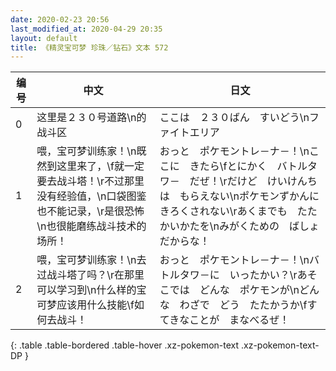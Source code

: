 ```yaml
---
date: 2020-02-23 20:56
last_modified_at: 2020-04-29 20:35
layout: default
title: 《精灵宝可梦 珍珠／钻石》文本 572
---
```

| 编号 | 中文 | 日文 |
| ---- | ---- | ---- |
| 0 | 这里是２３０号道路\n的战斗区 | ここは　２３０ばん　すいどう\nファイトエリア |
| 1 | 喂，宝可梦训练家！\n既然到这里来了，\f就一定要去战斗塔！\r不过那里没有经验值，\n口袋图鉴也不能记录，\r是很恐怖\n也很能磨练战斗技术的场所！ | おっと　ポケモントレ－ナ－！\nここに　きたら\fとにかく　バトルタワ－　だぜ！\rだけど　けいけんちは　もらえない\nポケモンずかんに　きろくされない\rあくまでも　たたかいかたを\nみがくための　ばしょ　だからな！ |
| 2 | 喂，宝可梦训练家！\n去过战斗塔了吗？\r在那里可以学习到\n什么样的宝可梦应该用什么技能\f如何去战斗！ | おっと　ポケモントレ－ナ－！\nバトルタワ－に　いったかい？\rあそこでは　どんな　ポケモンが\nどんな　わざで　どう　たたかうか\fすてきなことが　まなべるぜ！ |
{: .table .table-bordered .table-hover .xz-pokemon-text .xz-pokemon-text-DP }